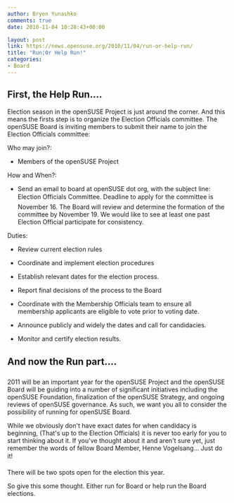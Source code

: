 ```yaml
---
author: Bryen Yunashko
comments: true
date: 2010-11-04 10:28:43+00:00

layout: post
link: https://news.opensuse.org/2010/11/04/run-or-help-run/
title: "Run¦Or Help Run!"
categories:
- Board
---
```




## First, the Help Run....


Election season in the openSUSE Project is just around the corner.  And this means the firsts step is to organize the Election Officials committee.  The openSUSE Board is inviting members to submit their name to join the Election Officials committee:

<!-- more -->

Who may join?:



	
  * Members of the openSUSE Project


How and When?:



	
  * Send an email to board at openSUSE dot org, with the subject line: Election Officials Committee.  Deadline to apply for the committee is November 16.  The Board will review and determine the formation of the committee by November 19.  We would like to see at least one past Election Official participate for consistency.


Duties:



	
  * Review current election rules

	
  * Coordinate and implement election procedures

	
  * Establish relevant dates for the election process.

	
  * Report final decisions of the process to the Board

	
  * Coordinate with the Membership Officials team to ensure all membership applicants are eligible to vote prior to voting date.

	
  * Announce publicly and widely the dates and call for candidacies.

	
  * Monitor and certify election results.





## And now the Run part....


2011 will be an important year for the openSUSE Project and the openSUSE Board will be guiding into a number of significant initiatives including the openSUSE Foundation, finalization of the openSUSE Strategy, and ongoing reviews of openSUSE governance.  As such, we want you all to consider the possibility of running for openSUSE Board.

While we obviously don't have exact dates for when candidacy is beginning, (That's up to the Election Officials) it is never too early for you to start thinking about it.  If you've thought about it and aren't sure yet, just remember the words of fellow Board Member, Henne Vogelsang... Just do it!

There will be two spots open for the election this year.

So give this some thought.  Either run for Board or help run the Board elections.		
